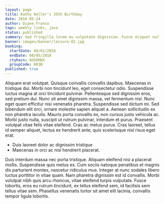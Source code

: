 ```yaml
---
layout: page
title: Kathy Keller's 35th Birthday
date: 2016-05-24
author: Diane Franco
tags: weekly links, java
status: published
summary: Sed fringilla lorem eu vulputate dignissim. Fusce aliquet nulla diam.
banner: images/banner/leisure-02.jpg
booking:
  startDate: 08/01/2018
  endDate: 08/05/2018
  ctyhocn: AUSOHHX
  groupCode: KK3B
published: true
---
```

Aliquam erat volutpat. Quisque convallis convallis dapibus. Maecenas in tristique dui. Morbi non tincidunt leo, eget consectetur odio. Suspendisse luctus magna at orci tincidunt pulvinar. Pellentesque sed dignissim eros, sed pretium dui. Nunc sit amet dignissim massa, vel fermentum nisl. Nunc eget quam efficitur nisi venenatis pharetra. Suspendisse sed dictum mi. Sed bibendum elit orci, ornare molestie sapien aliquet a. Aenean sollicitudin ex non pharetra iaculis. Mauris porta convallis ex, non cursus justo vehicula ac. Morbi justo nulla, suscipit ut rutrum pulvinar, interdum et purus. Praesent volutpat vitae felis vitae eleifend. Cras ac metus purus. Cras laoreet, tellus id semper aliquet, lectus ex hendrerit ante, quis scelerisque nisl risus eget erat.

* Duis laoreet dolor ac dignissim tristique
* Maecenas in orci ac nisl hendrerit placerat.

Duis interdum massa nec porta tristique. Aliquam eleifend nisi a placerat mollis. Suspendisse quis metus ex. Cum sociis natoque penatibus et magnis dis parturient montes, nascetur ridiculus mus. Integer at nunc sodales libero luctus porttitor in vitae quam. Nam pharetra dignissim est id convallis. Morbi volutpat nibh quis arcu rhoncus, vitae eleifend turpis vulputate. Fusce lobortis, eros eu rutrum tincidunt, ex tellus eleifend sem, id facilisis sem tellus vitae sem. Phasellus venenatis tortor sit amet elit lacinia, convallis tempor ligula lobortis.
